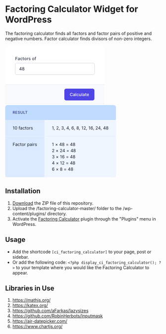 # Factoring Calculator Widget for WordPress

The factoring calculator finds all factors and factor pairs of positive and negative numbers. Factor calculator finds divisors of non-zero integers.

![Factoring Calculator Input Form](/assets/images/screenshot-1.png "Factoring Calculator Input Form")
![Factoring Calculator Calculation Results](/assets/images/screenshot-2.png "Factoring Calculator Calculation Results")

## Installation

1. [Download](https://github.com/pub-calculator-io/age-calculator/archive/refs/heads/master.zip) the ZIP file of this repository.
2. Upload the /factoring-calculator-master/ folder to the /wp-content/plugins/ directory.
3. Activate the [Factoring Calculator](https://www.calculator.io/factoring-calculator/ "Factoring Calculator Homepage") plugin through the "Plugins" menu in WordPress.

## Usage
* Add the shortcode `[ci_factoring_calculator]` to your page, post or sidebar.
* Or add the following code: `<?php display_ci_factoring_calculator(); ?>` to your template where you would like the Factoring Calculator to appear.

## Libraries in Use
1. https://mathjs.org/
2. https://katex.org/
3. https://github.com/aFarkas/lazysizes
4. https://github.com/RobinHerbots/Inputmask
5. https://air-datepicker.com/
6. https://www.chartjs.org/
